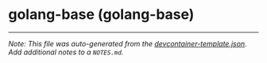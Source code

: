 
# golang-base (golang-base)







---

_Note: This file was auto-generated from the [devcontainer-template.json](https://github.com/antyung/devcontainers/blob/main/src/templates/golang-base/devcontainer-template.json).  Add additional notes to a `NOTES.md`._
